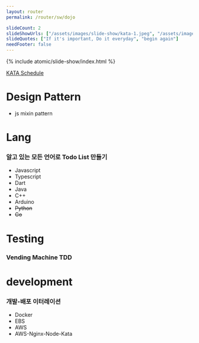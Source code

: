 ```yaml
---
layout: router
permalink: /router/sw/dojo

slideCount: 2
slideShowUrls: ["/assets/images/slide-show/kata-1.jpeg", "/assets/images/slide-show/kata-2.jpeg"]
slideQuotes: ["If it's important, Do it everyday", "begin again"]
needFooter: false
---
```


<style>

</style>

{% include atomic/slide-show/index.html %}

<div class="layout--center-focused">

<div>
  <a href="https://www.notion.so/d6cab9b93289422ea0f8f79d17e6b03f?v=8f29e6f2f2a346d3aff839845c9f2f3a">KATA Schedule</a>
</div>

<div markdown="1">

# Design Pattern

- js mixin pattern

# Lang

### 알고 있는 모든 언어로 Todo List 만들기

- Javascript
- Typescript
- Dart
- Java
- C++
- Arduino
- ~~Python~~
- ~~Go~~

# Testing

### Vending Machine TDD

# development

### 개발-배포 이터레이션

- Docker
- EBS
- AWS
- AWS-Nginx-Node-Kata

</div>

</div>
